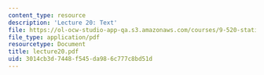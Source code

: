 ```yaml
---
content_type: resource
description: 'Lecture 20: Text'
file: https://ol-ocw-studio-app-qa.s3.amazonaws.com/courses/9-520-statistical-learning-theory-and-applications-spring-2003/3014cb3d7448f545da986c777c8bd51d_lecture20.pdf
file_type: application/pdf
resourcetype: Document
title: lecture20.pdf
uid: 3014cb3d-7448-f545-da98-6c777c8bd51d
---
```

